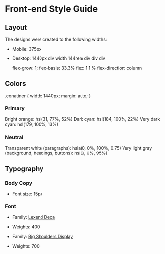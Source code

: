 # Front-end Style Guide

## Layout

The designs were created to the following widths:

- Mobile: 375px
- Desktop: 1440px
  div width 144rem
  div
  div
  div

  flex-grow: 1;
  flex-basis: 33.3%
  flex: 1 1 %
  flex-direction: column

## Colors

.conatiner {
width: 1440px;
margin: auto;
}

### Primary

Bright orange: hsl(31, 77%, 52%)
Dark cyan: hsl(184, 100%, 22%)
Very dark cyan: hsl(179, 100%, 13%)

### Neutral

Transparent white (paragraphs): hsla(0, 0%, 100%, 0.75)
Very light gray (background, headings, buttons): hsl(0, 0%, 95%)

## Typography

### Body Copy

- Font size: 15px

### Font

- Family: [Lexend Deca](https://fonts.google.com/specimen/Lexend+Deca)
- Weights: 400

- Family: [Big Shoulders Display](https://fonts.google.com/specimen/Big+Shoulders+Display)
- Weights: 700
